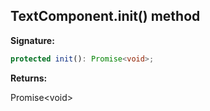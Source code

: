 
## TextComponent.init() method

**Signature:**

```typescript
protected init(): Promise<void>;
```
**Returns:**

Promise&lt;void&gt;

